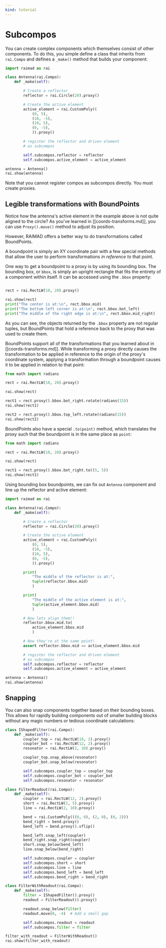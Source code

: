 ```yaml
---
kind: tutorial
---
```



# Subcompos

You can create complex components which themselves consist of other components.
To do this, you simple define a class that inherits from `rai.Compo`
and defines a `_make()` method that builds your component:

```python exec
import raimad as rai

class Antenna(rai.Compo):
    def _make(self):

        # Create a reflector
        reflector = rai.Circle(20).proxy()

        # Create the active element
        active_element = rai.CustomPoly((
            (0, 5),
            (10, -5),
            (10, 5),
            (0, -5),
            )).proxy()

        # register the reflector and driven element
        # as subcompos

        self.subcompos.reflector = reflector
        self.subcompos.active_element = active_element

antenna = Antenna()
rai.show(antenna)
```

Note that you cannot register compos as subcompos directly.
You must create proxies.

## Legible transformations with BoundPoints

<!-- TODO dont-autocrop method -->

Notice how the antenna's active element in the example above
is not quite aligned to the circle?
As you've learned in [[coords-transforms.md]],
you can use `Proxy().move()` method to adjust its position.

However, RAIMAD offers a better way to do transformations
called BoundPoints.

A boundpoint is simply an XY coordinate pair
with a few special methods that allow the user to perform
transformations *in reference to* that point.

One way to get a boundpoint to a proxy is by using its
bounding box.
The bounding box, or `bbox`,
is simply an upright rectangle that fits the entirety of a
component within itself.
It can be accessed using the `.bbox` property:


```python exec

rect = rai.RectLW(10, 20).proxy()

rai.show(rect)
print("The center is at:\n", rect.bbox.mid)
print("The bottom left corner is at:\n", rect.bbox.bot_left)
print("The middle of the right edge is at:\n", rect.bbox.mid_right)
```

As you can see, the objects returned by the `.bbox` property
are not regular tuples,
but BoundPoints that hold a reference back to the proxy
that was used to create them.

BoundPoints support all of the transformations that you learned about in
[[coords-transforms.md]].
While transforming a proxy directly causes the transformation to be
applied in reference to the origin of the proxy's coordinate system,
applying a transformation through a boundpoint causes
it to be applied in relation to that point:

```python exec
from math import radians

rect = rai.RectLW(10, 20).proxy()

rai.show(rect)

rect1 = rect.proxy().bbox.bot_right.rotate(radians(15))
rai.show(rect1)

rect2 = rect.proxy().bbox.top_left.rotate(radians(15))
rai.show(rect2)
```

BoundPoints also have a special `.to(point)` method,
which translates the proxy such that the boundpoint
is in the same place as `point`:

```python exec
from math import radians

rect = rai.RectLW(10, 20).proxy()

rai.show(rect)

rect1 = rect.proxy().bbox.bot_right.to((5, 5))
rai.show(rect1)
```

Using bounding box boundpoints, we can fix
out `Antenna` component and line up the reflector
and active element:


```python exec
import raimad as rai

class Antenna(rai.Compo):
    def _make(self):

        # Create a reflector
        reflector = rai.Circle(20).proxy()

        # Create the active element
        active_element = rai.CustomPoly((
            (0, 5),
            (10, -5),
            (10, 5),
            (0, -5),
            )).proxy()

        print(
            "The middle of the reflector is at:",
            tuple(reflector.bbox.mid)
            )

        print(
            "The middle of the active element is at:",
            tuple(active_element.bbox.mid)
            )

        # Now lets align them!!
        reflector.bbox.mid.to(
            active_element.bbox.mid
            )

        # Now they're at the same point!
        assert reflector.bbox.mid == active_element.bbox.mid

        # register the reflector and driven element
        # as subcompos
        self.subcompos.reflector = reflector
        self.subcompos.active_element = active_element

antenna = Antenna()
rai.show(antenna)
```

## Snapping

You can also snap components together based on their
bounding boxes.
This allows for rapidly building components
out of smaller building blocks without
any magic numbers or tedious coordinate calculations:

```python exec
class IShapedFilter(rai.Compo):
    def _make(self):
        coupler_top = rai.RectLW(10, 2).proxy()
        coupler_bot = rai.RectLW(12, 2).proxy()
        resonator = rai.RectLW(2, 10).proxy()

        coupler_top.snap_above(resonator)
        coupler_bot.snap_below(resonator)

        self.subcompos.coupler_top = coupler_top
        self.subcompos.coupler_bot = coupler_bot
        self.subcompos.resonator = resonator

class FilterReadout(rai.Compo):
    def _make(self):
        coupler = rai.RectLW(12, 2).proxy()
        short = rai.RectLW(2, 5).proxy()
        line = rai.RectLW(2, 10).proxy()

        bend = rai.CustomPoly(((0, 0), (2, 0), (0, 2)))
        bend_right = bend.proxy()
        bend_left = bend.proxy().vflip()

        bend_left.snap_left(coupler)
        bend_right.snap_right(coupler)
        short.snap_below(bend_left)
        line.snap_below(bend_right)

        self.subcompos.coupler = coupler
        self.subcompos.short = short
        self.subcompos.line = line
        self.subcompos.bend_left = bend_left
        self.subcompos.bend_right = bend_right

class FilterWithReadout(rai.Compo):
    def _make(self):
        filter = IShapedFilter().proxy()
        readout = FilterReadout().proxy()

        readout.snap_below(filter)
        readout.move(0, -4)  # Add a small gap

        self.subcompos.readout = readout
        self.subcompos.filter = filter

filter_with_readout = FilterWithReadout()
rai.show(filter_with_readout)
```

<!-- TODO emptybboxerror ask if you forgot to register subcompos? -->

<!-- TODO rotating and scaling around points -->

